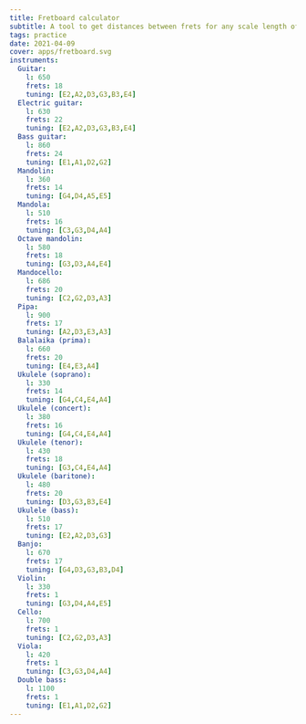 ```yaml
---
title: Fretboard calculator
subtitle: A tool to get distances between frets for any scale length of any string instrument
tags: practice
date: 2021-04-09
cover: apps/fretboard.svg
instruments:
  Guitar:
    l: 650
    frets: 18
    tuning: [E2,A2,D3,G3,B3,E4]
  Electric guitar:
    l: 630
    frets: 22
    tuning: [E2,A2,D3,G3,B3,E4]
  Bass guitar:
    l: 860
    frets: 24
    tuning: [E1,A1,D2,G2]
  Mandolin:
    l: 360
    frets: 14
    tuning: [G4,D4,A5,E5]
  Mandola:
    l: 510
    frets: 16
    tuning: [C3,G3,D4,A4]
  Octave mandolin:
    l: 580
    frets: 18
    tuning: [G3,D3,A4,E4]
  Mandocello:
    l: 686
    frets: 20
    tuning: [C2,G2,D3,A3]
  Pipa:
    l: 900
    frets: 17
    tuning: [A2,D3,E3,A3]
  Balalaika (prima):
    l: 660
    frets: 20
    tuning: [E4,E3,A4]
  Ukulele (soprano):
    l: 330
    frets: 14
    tuning: [G4,C4,E4,A4]
  Ukulele (concert):
    l: 380
    frets: 16
    tuning: [G4,C4,E4,A4]
  Ukulele (tenor):
    l: 430
    frets: 18
    tuning: [G3,C4,E4,A4]
  Ukulele (baritone):
    l: 480
    frets: 20
    tuning: [D3,G3,B3,E4]
  Ukulele (bass):
    l: 510
    frets: 17
    tuning: [E2,A2,D3,G3]
  Banjo:
    l: 670
    frets: 17
    tuning: [G4,D3,G3,B3,D4]
  Violin:
    l: 330
    frets: 1
    tuning: [G3,D4,A4,E5]
  Cello:
    l: 700
    frets: 1
    tuning: [C2,G2,D3,A3]
  Viola:
    l: 420
    frets: 1
    tuning: [C3,G3,D4,A4]
  Double bass:
    l: 1100
    frets: 1
    tuning: [E1,A1,D2,G2]
---
```


<string-tool :instruments="$frontmatter.instruments" />